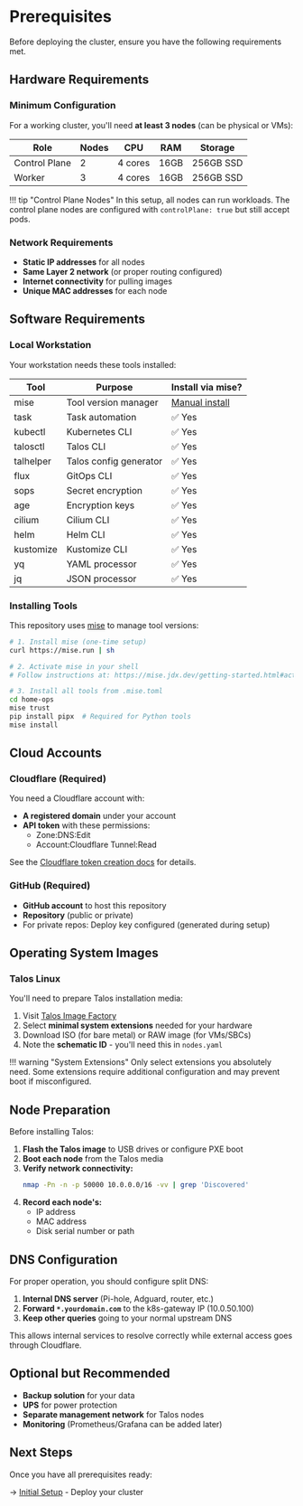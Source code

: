 # Prerequisites

Before deploying the cluster, ensure you have the following requirements met.

## Hardware Requirements

### Minimum Configuration

For a working cluster, you'll need **at least 3 nodes** (can be physical or VMs):

| Role | Nodes | CPU | RAM | Storage |
|------|-------|-----|-----|---------|
| Control Plane | 2 | 4 cores | 16GB | 256GB SSD |
| Worker | 3 | 4 cores | 16GB | 256GB SSD |

!!! tip "Control Plane Nodes"
    In this setup, all nodes can run workloads. The control plane nodes are configured with `controlPlane: true` but still accept pods.

### Network Requirements

- **Static IP addresses** for all nodes
- **Same Layer 2 network** (or proper routing configured)
- **Internet connectivity** for pulling images
- **Unique MAC addresses** for each node

## Software Requirements

### Local Workstation

Your workstation needs these tools installed:

| Tool | Purpose | Install via mise? |
|------|---------|-------------------|
| mise | Tool version manager | [Manual install](https://mise.jdx.dev/getting-started.html) |
| task | Task automation | ✅ Yes |
| kubectl | Kubernetes CLI | ✅ Yes |
| talosctl | Talos CLI | ✅ Yes |
| talhelper | Talos config generator | ✅ Yes |
| flux | GitOps CLI | ✅ Yes |
| sops | Secret encryption | ✅ Yes |
| age | Encryption keys | ✅ Yes |
| cilium | Cilium CLI | ✅ Yes |
| helm | Helm CLI | ✅ Yes |
| kustomize | Kustomize CLI | ✅ Yes |
| yq | YAML processor | ✅ Yes |
| jq | JSON processor | ✅ Yes |

### Installing Tools

This repository uses [mise](https://mise.jdx.dev/) to manage tool versions:

```bash
# 1. Install mise (one-time setup)
curl https://mise.run | sh

# 2. Activate mise in your shell
# Follow instructions at: https://mise.jdx.dev/getting-started.html#activate-mise

# 3. Install all tools from .mise.toml
cd home-ops
mise trust
pip install pipx  # Required for Python tools
mise install
```

## Cloud Accounts

### Cloudflare (Required)

You need a Cloudflare account with:

- **A registered domain** under your account
- **API token** with these permissions:
  - Zone:DNS:Edit
  - Account:Cloudflare Tunnel:Read

See the [Cloudflare token creation docs](https://developers.cloudflare.com/fundamentals/api/get-started/create-token/) for details.

### GitHub (Required)

- **GitHub account** to host this repository
- **Repository** (public or private)
- For private repos: Deploy key configured (generated during setup)

## Operating System Images

### Talos Linux

You'll need to prepare Talos installation media:

1. Visit [Talos Image Factory](https://factory.talos.dev)
2. Select **minimal system extensions** needed for your hardware
3. Download ISO (for bare metal) or RAW image (for VMs/SBCs)
4. Note the **schematic ID** - you'll need this in `nodes.yaml`

!!! warning "System Extensions"
    Only select extensions you absolutely need. Some extensions require additional configuration and may prevent boot if misconfigured.

## Node Preparation

Before installing Talos:

1. **Flash the Talos image** to USB drives or configure PXE boot
2. **Boot each node** from the Talos media
3. **Verify network connectivity:**
   ```bash
   nmap -Pn -n -p 50000 10.0.0.0/16 -vv | grep 'Discovered'
   ```
4. **Record each node's:**
   - IP address
   - MAC address
   - Disk serial number or path

## DNS Configuration

For proper operation, you should configure split DNS:

1. **Internal DNS server** (Pi-hole, Adguard, router, etc.)
2. **Forward `*.yourdomain.com`** to the k8s-gateway IP (10.0.50.100)
3. **Keep other queries** going to your normal upstream DNS

This allows internal services to resolve correctly while external access goes through Cloudflare.

## Optional but Recommended

- **Backup solution** for your data
- **UPS** for power protection
- **Separate management network** for Talos nodes
- **Monitoring** (Prometheus/Grafana can be added later)

## Next Steps

Once you have all prerequisites ready:

→ [Initial Setup](initial-setup.md) - Deploy your cluster
